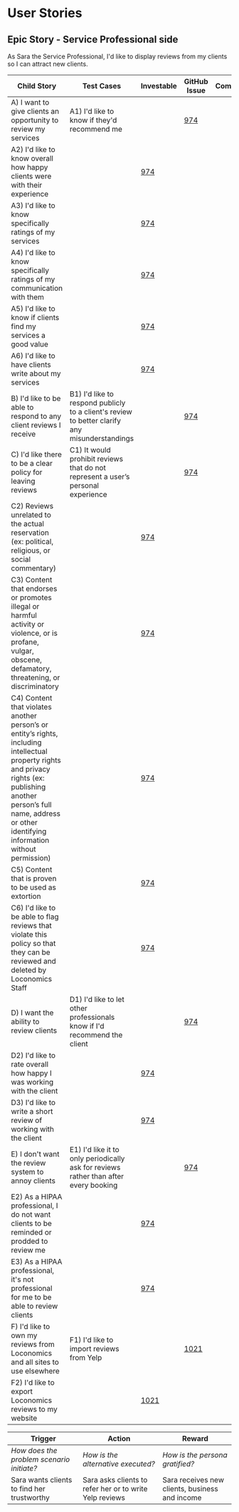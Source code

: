 # User Stories

## Epic Story - Service Professional side
As Sara the Service Professional, I'd like to display reviews from my clients so I can attract new clients.


Child Story | Test Cases | Investable | GitHub Issue | Complete
------------ | ------------- | ------------- | ------------- | -------------
A) I want to give clients an opportunity to review my services | A1) I'd like to know if they'd recommend me | |[974](https://github.com/dani0198/Loconomics/issues/974)| 
 | A2) I'd like to know overall how happy clients were with their experience | |[974](https://github.com/dani0198/Loconomics/issues/974)| 
 | A3) I'd like to know specifically ratings of my services | |[974](https://github.com/dani0198/Loconomics/issues/974)| 
 | A4) I'd like to know specifically ratings of my communication with them | |[974](https://github.com/dani0198/Loconomics/issues/974)| 
 | A5) I'd like to know if clients find my services a good value | |[974](https://github.com/dani0198/Loconomics/issues/974)| 
 | A6) I'd like to have clients write about my services | |[974](https://github.com/dani0198/Loconomics/issues/974)| 
B) I'd like to be able to respond to any client reviews I receive | B1) I'd like to respond publicly to a client's review to better clarify any misunderstandings | |[974](https://github.com/dani0198/Loconomics/issues/974)| 
C) I'd like there to be a clear policy for leaving reviews | C1) It would prohibit reviews that do not represent a user’s personal experience | |[974](https://github.com/dani0198/Loconomics/issues/974)| 
 | C2) Reviews unrelated to the actual reservation (ex: political, religious, or social commentary) | |[974](https://github.com/dani0198/Loconomics/issues/974)| 
 | C3) Content that endorses or promotes illegal or harmful activity or violence, or is profane, vulgar, obscene, defamatory, threatening, or discriminatory | |[974](https://github.com/dani0198/Loconomics/issues/974)| 
 | C4) Content that violates another person’s or entity’s rights, including intellectual property rights and privacy rights (ex: publishing another person’s full name, address or other identifying information without permission) | |[974](https://github.com/dani0198/Loconomics/issues/974)| 
 | C5) Content that is proven to be used as extortion | |[974](https://github.com/dani0198/Loconomics/issues/974)| 
 | C6) I'd like to be able to flag reviews that violate this policy so that they can be reviewed and deleted by Loconomics Staff | |[974](https://github.com/dani0198/Loconomics/issues/974)| 
D) I want the ability to review clients | D1) I'd like to let other professionals know if I'd recommend the client | |[974](https://github.com/dani0198/Loconomics/issues/974)| 
 | D2) I'd like to rate overall how happy I was working with the client | |[974](https://github.com/dani0198/Loconomics/issues/974)| 
 | D3) I'd like to write a short review of working with the client | |[974](https://github.com/dani0198/Loconomics/issues/974)| 
E) I don't want the review system to annoy clients | E1) I'd like it to only periodically ask for reviews rather than after every booking | |[974](https://github.com/dani0198/Loconomics/issues/974)| 
 | E2) As a HIPAA professional, I do not want clients to be reminded or prodded to review me | |[974](https://github.com/dani0198/Loconomics/issues/974)| 
 | E3) As a HIPAA professional, it's not professional for me to be able to review clients | |[974](https://github.com/dani0198/Loconomics/issues/974)| 
F) I'd like to own my reviews from Loconomics and all sites to use elsewhere | F1) I'd like to import reviews from Yelp | |[1021](https://github.com/dani0198/Loconomics/issues/1021)| 
 | F2) I'd like to export Loconomics reviews to my website | |[1021](https://github.com/dani0198/Loconomics/issues/1021)| 

Trigger | Action | Reward
------------ | ------------- | -------------
_How does the problem scenario initiate?_ | _How is the alternative executed?_ | _How is the persona gratified?_
Sara wants clients to find her trustworthy | Sara asks clients to refer her or to write Yelp reviews | Sara receives new clients, business and income